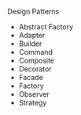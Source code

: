 Design Patterns

- Abstract Factory
- Adapter
- Builder
- Command
- Composite
- Decorator
- Facade
- Factory
- Observer
- Strategy